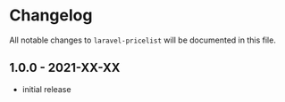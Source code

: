 # Changelog

All notable changes to `laravel-pricelist` will be documented in this file.

## 1.0.0 - 2021-XX-XX

- initial release
